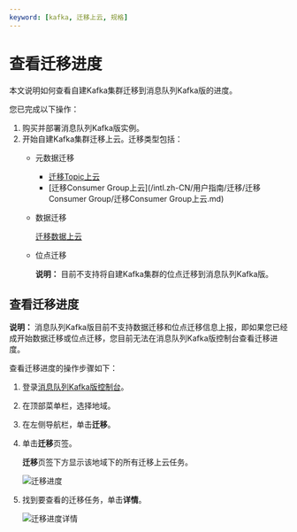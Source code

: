 ```yaml
---
keyword: [kafka, 迁移上云, 规格]
---
```


# 查看迁移进度

本文说明如何查看自建Kafka集群迁移到消息队列Kafka版的进度。

您已完成以下操作：

1.  购买并部署消息队列Kafka版实例。
2.  开始自建Kafka集群迁移上云。迁移类型包括：
    -   元数据迁移
        -   [迁移Topic上云](/intl.zh-CN/用户指南/迁移/迁移Topic/迁移Topic上云.md)
        -   [迁移Consumer Group上云](/intl.zh-CN/用户指南/迁移/迁移Consumer Group/迁移Consumer Group上云.md)
    -   数据迁移

        [迁移数据上云](/intl.zh-CN/用户指南/迁移/迁移数据/迁移数据上云.md)

    -   位点迁移

        **说明：** 目前不支持将自建Kafka集群的位点迁移到消息队列Kafka版。


## 查看迁移进度

**说明：** 消息队列Kafka版目前不支持数据迁移和位点迁移信息上报，即如果您已经成开始数据迁移或位点迁移，您目前无法在消息队列Kafka版控制台查看迁移进度。

查看迁移进度的操作步骤如下：

1.  登录[消息队列Kafka版控制台](https://kafka.console.aliyun.com/?spm=a2c4g.11186623.2.22.6bf72638IfKzDm)。

2.  在顶部菜单栏，选择地域。

3.  在左侧导航栏，单击**迁移**。

4.  单击**迁移**页签。

    **迁移**页签下方显示该地域下的所有迁移上云任务。

    ![迁移进度](https://static-aliyun-doc.oss-cn-hangzhou.aliyuncs.com/assets/img/zh-CN/2116119951/p135788.png)

5.  找到要查看的迁移任务，单击**详情**。

    ![迁移进度详情](https://static-aliyun-doc.oss-cn-hangzhou.aliyuncs.com/assets/img/zh-CN/2116119951/p135789.png)


